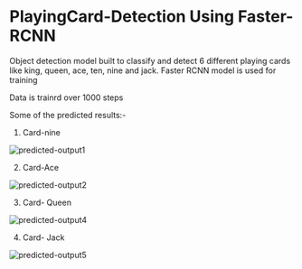 # PlayingCard-Detection Using Faster-RCNN
Object detection model built to classify and detect 6 different playing cards like king, queen, ace, ten, nine and jack. Faster RCNN model is used for training 

Data is trainrd over 1000 steps

Some of the predicted results:- 

1. Card-nine

![predicted-output1](https://user-images.githubusercontent.com/98344033/195516634-478f5395-ddd6-4b7c-9b1f-e7b553a73b66.png)

2. Card-Ace

![predicted-output2](https://user-images.githubusercontent.com/98344033/195517001-51c34a68-b8c6-404c-b5ad-284928939417.png)

3. Card- Queen

![predicted-output4](https://user-images.githubusercontent.com/98344033/195528929-64eb4a83-0f94-4d65-98f2-7acc76c66890.png)


4. Card- Jack

![predicted-output5](https://user-images.githubusercontent.com/98344033/195528964-e0b4faa0-dcf0-4156-9653-587aaeffa680.png)
